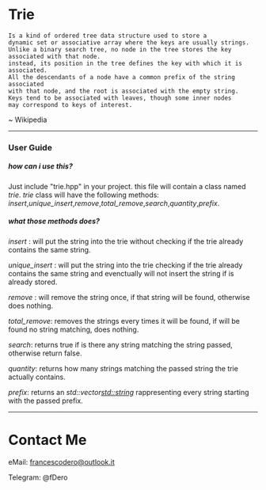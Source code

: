 
# Trie

```
Is a kind of ordered tree data structure used to store a 
dynamic set or associative array where the keys are usually strings.
Unlike a binary search tree, no node in the tree stores the key associated with that node.
instead, its position in the tree defines the key with which it is associated.
All the descendants of a node have a common prefix of the string associated
with that node, and the root is associated with the empty string.
Keys tend to be associated with leaves, though some inner nodes
may correspond to keys of interest.
```
~ Wikipedia

---

### User Guide

##### how can i use this?

Just include "trie.hpp" in your project. this file will contain a class named _trie_.
_trie_ class will have the following methods:
_insert_,_unique_insert_,_remove_,_total_remove_,_search_,_quantity_,_prefix_.

##### what those methods does?

_insert_ :
    will put the string into the trie without checking if the trie already contains the same string.

_unique_insert_ :
    will put the string into the trie checking if the trie already contains the same string and evenctually
    will not insert the string if is already stored.
    
_remove_ :
    will remove the string once, if that string will be found, otherwise does nothing.

_total_remove_:
    removes the strings every times it will be found, if will be found no string matching, does nothing.
    
_search_:
    returns true if is there any string matching the string passed, otherwise return false.
    
_quantity_:
    returns how many strings matching the passed string the trie actually contains.
    
_prefix_:
    returns an _std::vector<std::string>_ rappresenting every string starting with the passed prefix.
    
---

# Contact Me

eMail: francescodero@outlook.it

Telegram: @fDero

